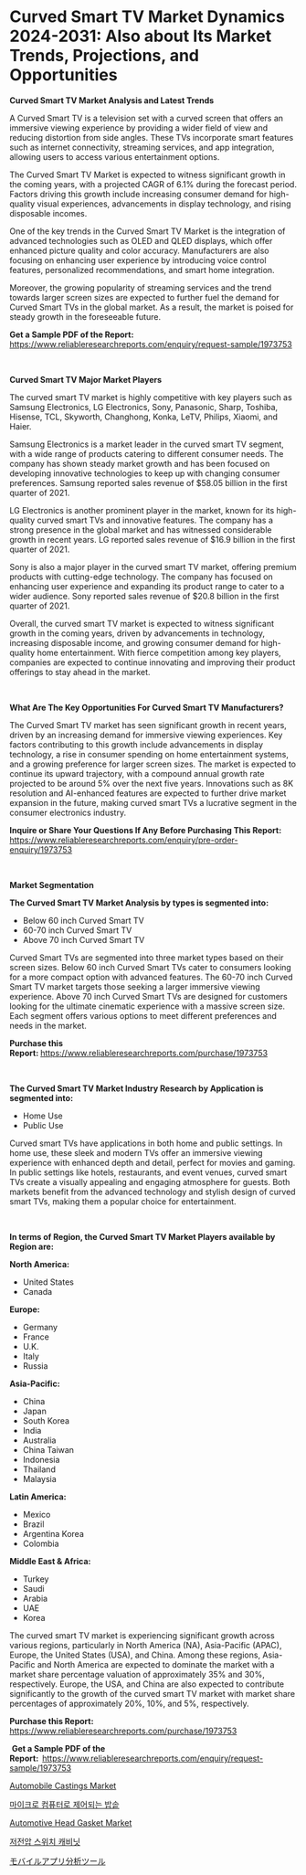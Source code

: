 <p><h1>Curved Smart TV Market Dynamics 2024-2031: Also about Its Market Trends, Projections, and Opportunities</h1></p><p><strong>Curved Smart TV Market Analysis and Latest Trends</strong></p>
<p><p>A Curved Smart TV is a television set with a curved screen that offers an immersive viewing experience by providing a wider field of view and reducing distortion from side angles. These TVs incorporate smart features such as internet connectivity, streaming services, and app integration, allowing users to access various entertainment options.</p><p>The Curved Smart TV Market is expected to witness significant growth in the coming years, with a projected CAGR of 6.1% during the forecast period. Factors driving this growth include increasing consumer demand for high-quality visual experiences, advancements in display technology, and rising disposable incomes.</p><p>One of the key trends in the Curved Smart TV Market is the integration of advanced technologies such as OLED and QLED displays, which offer enhanced picture quality and color accuracy. Manufacturers are also focusing on enhancing user experience by introducing voice control features, personalized recommendations, and smart home integration.</p><p>Moreover, the growing popularity of streaming services and the trend towards larger screen sizes are expected to further fuel the demand for Curved Smart TVs in the global market. As a result, the market is poised for steady growth in the foreseeable future.</p></p>
<p><strong>Get a Sample PDF of the Report:&nbsp;</strong> <a href="https://www.reliableresearchreports.com/enquiry/request-sample/1973753">https://www.reliableresearchreports.com/enquiry/request-sample/1973753</a></p>
<p>&nbsp;</p>
<p><strong>Curved Smart TV Major Market Players</strong></p>
<p><p>The curved smart TV market is highly competitive with key players such as Samsung Electronics, LG Electronics, Sony, Panasonic, Sharp, Toshiba, Hisense, TCL, Skyworth, Changhong, Konka, LeTV, Philips, Xiaomi, and Haier. </p><p>Samsung Electronics is a market leader in the curved smart TV segment, with a wide range of products catering to different consumer needs. The company has shown steady market growth and has been focused on developing innovative technologies to keep up with changing consumer preferences. Samsung reported sales revenue of $58.05 billion in the first quarter of 2021.</p><p>LG Electronics is another prominent player in the market, known for its high-quality curved smart TVs and innovative features. The company has a strong presence in the global market and has witnessed considerable growth in recent years. LG reported sales revenue of $16.9 billion in the first quarter of 2021.</p><p>Sony is also a major player in the curved smart TV market, offering premium products with cutting-edge technology. The company has focused on enhancing user experience and expanding its product range to cater to a wider audience. Sony reported sales revenue of $20.8 billion in the first quarter of 2021.</p><p>Overall, the curved smart TV market is expected to witness significant growth in the coming years, driven by advancements in technology, increasing disposable income, and growing consumer demand for high-quality home entertainment. With fierce competition among key players, companies are expected to continue innovating and improving their product offerings to stay ahead in the market.</p></p>
<p>&nbsp;</p>
<p><strong>What Are The Key Opportunities For Curved Smart TV Manufacturers?</strong></p>
<p><p>The Curved Smart TV market has seen significant growth in recent years, driven by an increasing demand for immersive viewing experiences. Key factors contributing to this growth include advancements in display technology, a rise in consumer spending on home entertainment systems, and a growing preference for larger screen sizes. The market is expected to continue its upward trajectory, with a compound annual growth rate projected to be around 5% over the next five years. Innovations such as 8K resolution and AI-enhanced features are expected to further drive market expansion in the future, making curved smart TVs a lucrative segment in the consumer electronics industry.</p></p>
<p><strong>Inquire or Share Your Questions If Any Before Purchasing This Report:</strong> <a href="https://www.reliableresearchreports.com/enquiry/pre-order-enquiry/1973753">https://www.reliableresearchreports.com/enquiry/pre-order-enquiry/1973753</a></p>
<p>&nbsp;</p>
<p><strong>Market Segmentation</strong></p>
<p><strong>The Curved Smart TV Market Analysis by types is segmented into:</strong></p>
<p><ul><li>Below 60 inch Curved Smart TV</li><li>60-70 inch Curved Smart TV</li><li>Above 70 inch Curved Smart TV</li></ul></p>
<p><p>Curved Smart TVs are segmented into three market types based on their screen sizes. Below 60 inch Curved Smart TVs cater to consumers looking for a more compact option with advanced features. The 60-70 inch Curved Smart TV market targets those seeking a larger immersive viewing experience. Above 70 inch Curved Smart TVs are designed for customers looking for the ultimate cinematic experience with a massive screen size. Each segment offers various options to meet different preferences and needs in the market.</p></p>
<p><strong>Purchase this Report:&nbsp;</strong><a href="https://www.reliableresearchreports.com/purchase/1973753">https://www.reliableresearchreports.com/purchase/1973753</a></p>
<p>&nbsp;</p>
<p><strong>The Curved Smart TV Market Industry Research by Application is segmented into:</strong></p>
<p><ul><li>Home Use</li><li>Public Use</li></ul></p>
<p><p>Curved smart TVs have applications in both home and public settings. In home use, these sleek and modern TVs offer an immersive viewing experience with enhanced depth and detail, perfect for movies and gaming. In public settings like hotels, restaurants, and event venues, curved smart TVs create a visually appealing and engaging atmosphere for guests. Both markets benefit from the advanced technology and stylish design of curved smart TVs, making them a popular choice for entertainment.</p></p>
<p>&nbsp;</p>
<p><strong>In terms of Region, the Curved Smart TV Market Players available by Region are:</strong></p>
<p>
    <p> <strong> North America: </strong>
        <ul>
            <li>United States</li>
            <li>Canada</li>
        </ul>
        </p> 
    <p> <strong> Europe: </strong>
        <ul>
            <li>Germany</li>
            <li>France</li>
            <li>U.K.</li>
            <li>Italy</li>
            <li>Russia</li>
        </ul>
        </p> 
    <p> <strong> Asia-Pacific: </strong>
        <ul>
            <li>China</li>
            <li>Japan</li>
            <li>South Korea</li>
            <li>India</li>
            <li>Australia</li>
            <li>China Taiwan</li>
            <li>Indonesia</li>
            <li>Thailand</li>
            <li>Malaysia</li>
        </ul>
        </p> 
    <p> <strong> Latin America: </strong>
        <ul>
            <li>Mexico</li>
            <li>Brazil</li>
            <li>Argentina Korea</li>
            <li>Colombia</li>
        </ul>
        </p> 
    <p> <strong> Middle East & Africa: </strong>
        <ul>
            <li>Turkey</li>
            <li>Saudi</li>
            <li>Arabia</li>
            <li>UAE</li>
            <li>Korea</li>
        </ul>
    </p>
    </p>
<p><p>The curved smart TV market is experiencing significant growth across various regions, particularly in North America (NA), Asia-Pacific (APAC), Europe, the United States (USA), and China. Among these regions, Asia-Pacific and North America are expected to dominate the market with a market share percentage valuation of approximately 35% and 30%, respectively. Europe, the USA, and China are also expected to contribute significantly to the growth of the curved smart TV market with market share percentages of approximately 20%, 10%, and 5%, respectively.</p></p>
<p><strong>Purchase this Report: </strong><a href="https://www.reliableresearchreports.com/purchase/1973753">https://www.reliableresearchreports.com/purchase/1973753</a></p>
<p>&nbsp;<strong>Get a Sample PDF of the Report:&nbsp;&nbsp;</strong><a href="https://www.reliableresearchreports.com/enquiry/request-sample/1973753">https://www.reliableresearchreports.com/enquiry/request-sample/1973753</a></p>
<p><strong></strong></p>
<p><p><a href="https://issuu.com/reportprime-2/docs/automobile-castings-market-size-2030.pptx">Automobile Castings Market</a></p><p><a href="https://github.com/WilburKihn5676/Market-Research-Report-List-1/blob/main/385572911161.md">마이크로 컴퓨터로 제어되는 밥솥</a></p><p><a href="https://issuu.com/reportprime-2/docs/automotive-head-gasket-market-size-2030.pptx">Automotive Head Gasket Market</a></p><p><a href="https://github.com/vseigx30c9a1j/Market-Research-Report-List-1/blob/main/699136311160.md">저전압 스위치 캐비닛</a></p><p><a href="https://github.com/EthanMorar2011/Market-Research-Report-List-1/blob/main/335986911956.md">モバイルアプリ分析ツール</a></p></p>